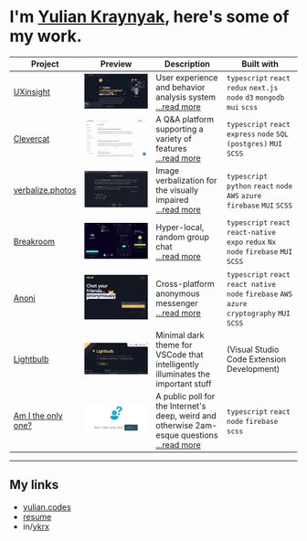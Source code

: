 # I'm [Yulian Kraynyak](https://yulian.codes), here's some of my work.

| Project                                              | Preview                                                                                           | Description                                                                                                                        | Built with                                                                                      |
| ---------------------------------------------------- | ------------------------------------------------------------------------------------------------- | ---------------------------------------------------------------------------------------------------------------------------------- | ----------------------------------------------------------------------------------------------- |
| [UXinsight](/projects/uxi.md)                        | [![uxi-screenshot](/assets/uxi-ss.png)](/projects/uxi.md)                                         | User experience and behavior analysis system <br/>[...read more](/projects/uxi.md)                                                 | `typescript` `react` `redux` `next.js` `node` `d3` `mongodb` `mui` `scss`                       |
| [Clevercat](/projects/clevercat.md)                  | [![clevercat-screenshot](/assets/clevercat-ss.png) ](/projects/clevercat.md)                      | A Q&A platform supporting a variety of features<br/>[...read more](/projects/clevercat.md)                                         | `typescript` `react` `express` `node` `SQL (postgres)` `MUI` `SCSS`                             |
| [verbalize.photos](/projects/verbalize-photos.md)    | [![verbalize-photos-screenshot](/assets/verbalize-photos-ss.png) ](/projects/verbalize-photos.md) | Image verbalization for the visually impaired <br/>[...read more](/projects/verbalize-photos.md)                                   | `typescript` `python` `react` `node` `AWS` `azure` `firebase` `MUI` `SCSS`                      |
| [Breakroom](/projects/breakroom.md)                  | [![breakroom-screenshot](/assets/breakroom-ss.png) ](/projects/breakroom.md)                      | Hyper-local, random group chat <br/>[...read more](/projects/breakroom.md)                                                         | `typescript` `react` `react-native` `expo` `redux` `Nx` `node` `firebase` `MUI` `SCSS`          |
| [Anoni](/projects/anoni.md)                          | [![anoni-screenshot](/assets/anoni-ss.png) ](/projects/anoni.md)                                  | Cross-platform anonymous messenger <br/>[...read more](/projects/anoni.md)                                                         | `typescript` `react` `react native` `node` `firebase` `AWS` `azure` `cryptography` `MUI` `SCSS` |
| [Lightbulb](https://github.com/ykrx/Lightbulb)       | [![lightbulb-screenshot](/assets/lightbulb-ss.png) ](https://github.com/ykrx/Lightbulb)           | Minimal dark theme for VSCode that intelligently illuminates the important stuff                                                   | (Visual Studio Code Extension Development)                                                      |
| [Am I the only one?](/projects/am-i-the-only-one.md) | [![am-i-the-only-one-demo](/assets/am-i-the-only-one-ss.png) ](/projects/am-i-the-only-one.md)    | A public poll for the Internet's deep, weird and otherwise 2am-esque questions <br/>[...read more](/projects/am-i-the-only-one.md) | `typescript` `react` `node` `firebase` `scss`                                                   |

---

## My links

- [yulian.codes](https://yulian.codes)
- [resume](https://drive.google.com/file/d/1Bctbrml9RGyIbULPcJRRggmM6D9iFVSQ/view)
- in/[ykrx](https://www.linkedin.com/in/ykrx)
